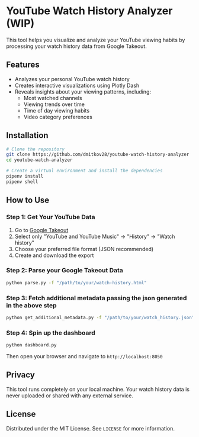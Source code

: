 # YouTube Watch History Analyzer (WIP)

This tool helps you visualize and analyze your YouTube viewing habits by processing your watch history data from Google Takeout.

## Features

- Analyzes your personal YouTube watch history
- Creates interactive visualizations using Plotly Dash
- Reveals insights about your viewing patterns, including:
  - Most watched channels
  - Viewing trends over time
  - Time of day viewing habits
  - Video category preferences

## Installation

```bash
# Clone the repository
git clone https://github.com/dmitkov28/youtube-watch-history-analyzer
cd youtube-watch-analyzer

# Create a virtual environment and install the dependencies
pipenv install
pipenv shell
```

## How to Use

### Step 1: Get Your YouTube Data

1. Go to [Google Takeout](https://takeout.google.com/)
2. Select only "YouTube and YouTube Music" → "History" → "Watch history"
3. Choose your preferred file format (JSON recommended)
4. Create and download the export

### Step 2: Parse your Google Takeout Data

```bash
python parse.py -f "/path/to/your/watch-history.html"
```

### Step 3: Fetch additional metadata passing the json generated in the above step

```bash
python get_additional_metadata.py -f "/path/to/your/watch_history.json"
```


### Step 4: Spin up the dashboard
```bash
python dashboard.py
```

Then open your browser and navigate to `http://localhost:8050`


## Privacy

This tool runs completely on your local machine. Your watch history data is never uploaded or shared with any external service.

## License

Distributed under the MIT License. See `LICENSE` for more information.